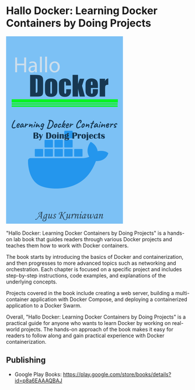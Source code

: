 # Hallo Docker: Learning Docker Containers by Doing Projects

<img src="cover-hallo-docker.png"  width="320">

"Hallo Docker: Learning Docker Containers by Doing Projects" is a hands-on lab book that guides readers through various Docker projects and teaches them how to work with Docker containers.

The book starts by introducing the basics of Docker and containerization, and then progresses to more advanced topics such as networking and orchestration. Each chapter is focused on a specific project and includes step-by-step instructions, code examples, and explanations of the underlying concepts.

Projects covered in the book include creating a web server, building a multi-container application with Docker Compose, and deploying a containerized application to a Docker Swarm.

Overall, "Hallo Docker: Learning Docker Containers by Doing Projects" is a practical guide for anyone who wants to learn Docker by working on real-world projects. The hands-on approach of the book makes it easy for readers to follow along and gain practical experience with Docker containerization.

## Publishing

* Google Play Books: https://play.google.com/store/books/details?id=p8a6EAAAQBAJ